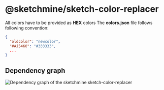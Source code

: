 # @sketchmine/sketch-color-replacer

All colors have to be provided as **HEX** colors
The **colors.json** file follows following convention:

```json
{
  "oldcolor": "newcolor",
  "#AJ54K0": "#333333",
  ...
}
```

## Dependency graph

![Dependency graph of the sketchmine sketch-color-replacer](https://dt-cdn.net/images/sketch-color-replacer-3920-0a2d6ceb84.png)

